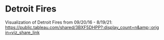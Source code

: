 # Detroit Fires
Visualization of Detroit Fires from 09/20/16 - 8/19/21:
https://public.tableau.com/shared/3BXF5DHPP?:display_count=n&amp;:origin=viz_share_link


